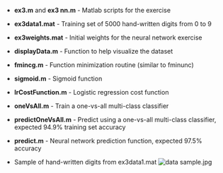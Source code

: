 - **ex3.m** and **ex3 nn.m** - Matlab scripts for the exercise
- **ex3data1.mat** - Training set of 5000 hand-written digits from 0 to  9
- **ex3weights.mat** - Initial weights for the neural network exercise
- **displayData.m** - Function to help visualize the dataset
- **fmincg.m** - Function minimization routine (similar to fminunc)
- **sigmoid.m** - Sigmoid function
- **lrCostFunction.m** - Logistic regression cost function
- **oneVsAll.m** - Train a one-vs-all multi-class classifier
- **predictOneVsAll.m** - Predict using a one-vs-all multi-class classifier, expected 94.9% training set accuracy
- **predict.m** - Neural network prediction function, expected 97.5% accuracy

- Sample of hand-written digits from ex3data1.mat ![data sample.jpg](https://github.com/shngli/Machine-learning/blob/master/Multiclass%20Classification%20and%20Neural%20Networks/data%20sample.jpg)
